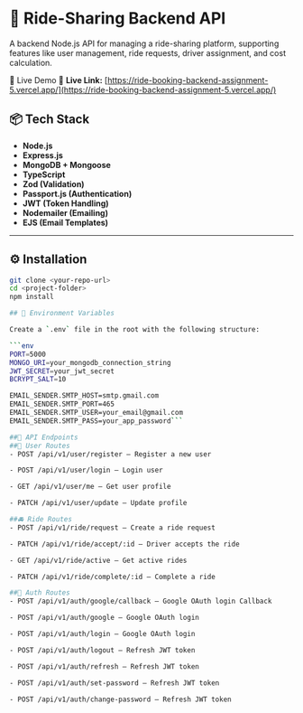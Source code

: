 # 🚗 Ride-Sharing Backend API

A backend Node.js API for managing a ride-sharing platform, supporting features like user management, ride requests, driver assignment, and cost calculation.

🚀 Live Demo
🔗 **Live Link:** [https://ride-booking-backend-assignment-5.vercel.app/](https://ride-booking-backend-assignment-5.vercel.app/)

## 📦 Tech Stack

- **Node.js**
- **Express.js**
- **MongoDB + Mongoose**
- **TypeScript**
- **Zod (Validation)**
- **Passport.js (Authentication)**
- **JWT (Token Handling)**
- **Nodemailer (Emailing)**
- **EJS (Email Templates)**

---

## ⚙️ Installation

````bash
git clone <your-repo-url>
cd <project-folder>
npm install

## 🔐 Environment Variables

Create a `.env` file in the root with the following structure:

```env
PORT=5000
MONGO_URI=your_mongodb_connection_string
JWT_SECRET=your_jwt_secret
BCRYPT_SALT=10

EMAIL_SENDER.SMTP_HOST=smtp.gmail.com
EMAIL_SENDER.SMTP_PORT=465
EMAIL_SENDER.SMTP_USER=your_email@gmail.com
EMAIL_SENDER.SMTP_PASS=your_app_password```

##🚀 API Endpoints
##🧍 User Routes
- POST /api/v1/user/register – Register a new user

- POST /api/v1/user/login – Login user

- GET /api/v1/user/me – Get user profile

- PATCH /api/v1/user/update – Update profile

##🚘 Ride Routes
- POST /api/v1/ride/request – Create a ride request

- PATCH /api/v1/ride/accept/:id – Driver accepts the ride

- GET /api/v1/ride/active – Get active rides

- PATCH /api/v1/ride/complete/:id – Complete a ride

##🔐 Auth Routes
- POST /api/v1/auth/google/callback – Google OAuth login Callback

- POST /api/v1/auth/google – Google OAuth login

- POST /api/v1/auth/login – Google OAuth login

- POST /api/v1/auth/logout – Refresh JWT token

- POST /api/v1/auth/refresh – Refresh JWT token

- POST /api/v1/auth/set-password – Refresh JWT token

- POST /api/v1/auth/change-password – Refresh JWT token

````
